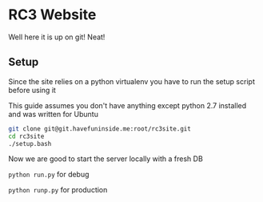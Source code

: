 RC3 Website
===========
Well here it is up on git! Neat!

Setup
-----
Since the site relies on a python virtualenv you have to run the setup script before using it

This guide assumes you don't have anything except python 2.7 installed and was written for Ubuntu

```bash
git clone git@git.havefuninside.me:root/rc3site.git
cd rc3site
./setup.bash
```

Now we are good to start the server locally with a fresh DB

`python run.py` for debug

`python runp.py` for production
